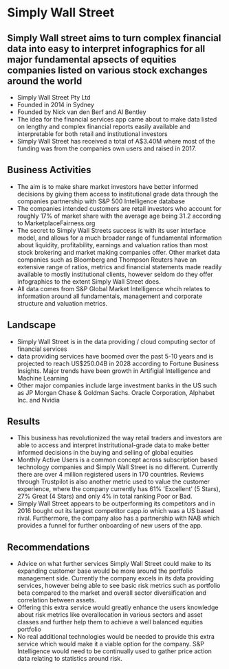 # Simply Wall Street
## Simply Wall street aims to turn complex financial data into easy to interpret infographics for all major fundamental apsects of equities companies listed on various stock exchanges around the world
* Simply Wall Street Pty Ltd 
* Founded in 2014 in Sydney
* Founded by Nick van den Berf and Al Bentley
* The idea for the financial services app came about to make data listed on lengthy and complex financial reports easily available and interpretable for both retail and institutional investors
* Simply Wall Street has received a total of A$3.40M where most of the funding was from the companies own users and raised in 2017.

## Business Activities
* The aim is to make share market investors have better informed decisions by giving them access to institutional grade data through the companies partnership with S&P 500 Intelligence database
* The companies intended customers are retail investors who account for roughly 17% of market share with the average age being 31.2 according to MarketplaceFairness.org 
* The secret to Simply Wall Streets success is with its user interface model, and allows for a much broader range of fundamental information about liquidity, profitability, earnings and valuation ratios than most stock brokering and market making companies offer. Other market data companies such as Bloomberg and Thompson Reuters have an extensive range of ratios, metrics and financial statements made readily available to mostly institutional clients, however seldom do they offer infographics to the extent Simply Wall Street does.
* All data comes from S&P Global Market Intelligence whcih relates to information around all fundamentals, management and corporate structure and valuation metrics.

## Landscape
* Simply Wall Street is in the data providing / cloud computing sector of financial services
* data providing services have boomed over the past 5-10 years and is projected to reach US$250.04B in 2028 according to Fortune Business Insights. Major trends have been growth in Artifigial Intelligence and Machine Learning 
* Other major companies include large investment banks in the US such as JP Morgan Chase & Goldman Sachs. Oracle Corporation, Alphabet Inc. and Nvidia

## Results
* This business has revolutionized the way retail traders and investors are able to access and interpret instritutional-grade data to make better informed decisions in the buying and selling of global equities
* Monthly Active Users is a common concept across subscription based technology companies and Simply Wall Street is no different. Currently there are over 4 million registered users in 170 countries. Reviews through Trustpilot is also another metric used to value the customer experience, where the company currently has 61% 'Excellent' (5 Stars), 27% Great (4 Stars) and only 4% in total ranking Poor or Bad.
* Simply Wall Street appears to be outperforming its competitors and in 2016 bought out its largest competitor capp.io which was a US based rival. Furthermore, the company also has a partnership with NAB which provides a funnel for further onboarding of new users of the app.

## Recommendations
* Advice on what further services Simply Wall Street could make to its expanding customer base would be more around the portfolio management side. Currently the company excels in its data providing services, however being able to see basic risk metrics such as portfolio beta compared to the market and overall sector diversification and correlation between assets.
* Offering this extra service would greatly enhance the users knowledge about risk metrics like overallocation in various sectors and asset classes and further help them to achieve a well balanced equities portfolio
* No real additional technologies would be needed to provide this extra service which would make it a viable option for the company. S&P Intelligence would need to be continually used to gather price action data relating to statistics around risk.
